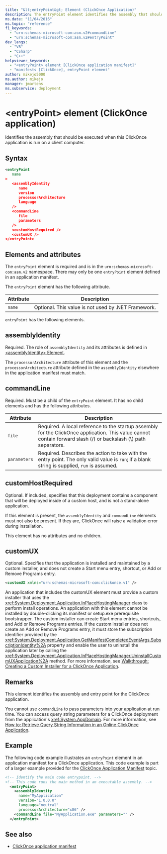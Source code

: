 ```yaml
---
title: "&lt;entryPoint&gt; Element (ClickOnce Application)"
description: The entryPoint element identifies the assembly that should be executed when this ClickOnce application is run on a client computer.
ms.date: "11/04/2016"
ms.topic: "reference"
f1_keywords:
  - "urn:schemas-microsoft-com:asm.v2#commandLine"
  - "urn:schemas-microsoft-com:asm.v2#entryPoint"
dev_langs:
  - "VB"
  - "CSharp"
  - "C++"
helpviewer_keywords:
  - "<entryPoint> element [ClickOnce application manifest]"
  - "manifests [ClickOnce], entryPoint element"
author: mikejo5000
ms.author: mikejo
manager: jmartens
ms.subservice: deployment
---
```

# &lt;entryPoint&gt; element (ClickOnce application)

Identifies the assembly that should be executed when this ClickOnce application is run on a client computer.

## Syntax

```xml
<entryPoint
   name
>
   <assemblyIdentity
      name
      version
      processorArchitecture
      language
   />
   <commandLine
      file
      parameters
   />
   <customHostRequired />
   <customUX />
</entryPoint>
```

## Elements and attributes
 The `entryPoint` element is required and is in the `urn:schemas-microsoft-com:asm.v2` namespace. There may only be one `entryPoint` element defined in an application manifest.

 The `entryPoint` element has the following attribute.

|Attribute|Description|
|---------------|-----------------|
|`name`|Optional. This value is not used by .NET Framework.|

 `entryPoint` has the following elements.

## assemblyIdentity
 Required. The role of `assemblyIdentity` and its attributes is defined in [\<assemblyIdentity> Element](../deployment/assemblyidentity-element-clickonce-application.md).

 The `processorArchitecture` attribute of this element and the `processorArchitecture` attribute defined in the `assemblyIdentity` elsewhere in the application manifest must match.

## commandLine
 Required. Must be a child of the `entryPoint` element. It has no child elements and has the following attributes.

| Attribute | Description |
|--------------| - |
| `file` | Required. A local reference to the startup assembly for the ClickOnce application. This value cannot contain forward slash (/) or backslash (\\) path separators. |
| `parameters` | Required. Describes the action to take with the entry point. The only valid value is `run`; if a blank string is supplied, `run` is assumed. |

## customHostRequired
 Optional. If included, specifies that this deployment contains a component that will be deployed inside of a custom host, and is not a stand-alone application.

 If this element is present, the `assemblyIdentity` and `commandLine` elements must not also be present. If they are, ClickOnce will raise a validation error during installation.

 This element has no attributes and no children.

## customUX
 Optional. Specifies that the application is installed and maintained by a custom installer, and does not create a Start menu entry, shortcut, or Add or Remove Programs entry.

```xml
<customUX xmlns="urn:schemas-microsoft-com:clickonce.v1" />
```

 An application that includes the customUX element must provide a custom installer that uses the <xref:System.Deployment.Application.InPlaceHostingManager> class to perform install operations. An application with this element cannot be installed by double-clicking its manifest or setup.exe prerequisite bootstrapper. The custom installer can create Start menu entries, shortcuts, and Add or Remove Programs entries. If the custom installer does not create an Add or Remove Programs entry, it must store the subscription identifier provided by the <xref:System.Deployment.Application.GetManifestCompletedEventArgs.SubscriptionIdentity%2A> property and enable the user to uninstall the application later by calling the <xref:System.Deployment.Application.InPlaceHostingManager.UninstallCustomUXApplication%2A> method. For more information, see [Walkthrough: Creating a Custom Installer for a ClickOnce Application](../deployment/walkthrough-creating-a-custom-installer-for-a-clickonce-application.md).

## Remarks
 This element identifies the assembly and entry point for the ClickOnce application.

 You cannot use `commandLine` to pass parameters into your application at run time. You can access query string parameters for a ClickOnce deployment from the application's <xref:System.AppDomain>. For more information, see [How to: Retrieve Query String Information in an Online ClickOnce Application](../deployment/how-to-retrieve-query-string-information-in-an-online-clickonce-application.md).

## Example
 The following code example illustrates an `entryPoint` element in an application manifest for a ClickOnce application. This code example is part of a larger example provided for the [ClickOnce Application Manifest](../deployment/clickonce-application-manifest.md) topic.

```xml
<!-- Identify the main code entrypoint. -->
<!-- This code runs the main method in an executable assembly. -->
  <entryPoint>
    <assemblyIdentity
      name="MyApplication"
      version="1.0.0.0"
      language="neutral"
      processorArchitecture="x86" />
    <commandLine file="MyApplication.exe" parameters="" />
  </entryPoint>
```

## See also
- [ClickOnce application manifest](../deployment/clickonce-application-manifest.md)
